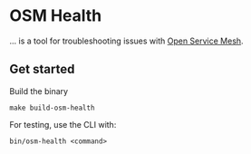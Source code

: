 # OSM Health
... is a tool for troubleshooting issues with [Open Service Mesh](https://github.com/openservicemesh/osm).


## Get started
Build the binary

```
make build-osm-health
```

For testing, use the CLI with:
```
bin/osm-health <command>
```
